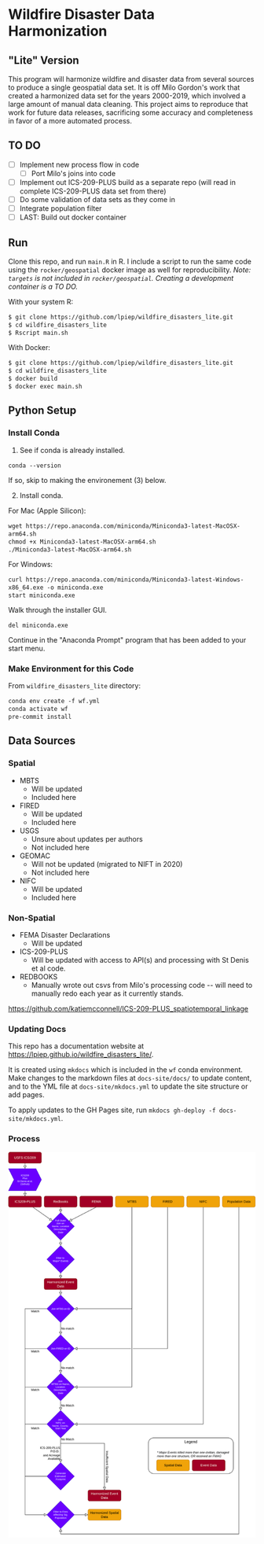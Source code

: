 # Wildfire Disaster Data Harmonization
## "Lite" Version

This program will harmonize wildfire and disaster data from several sources to produce a single geospatial data set. 
It is off Milo Gordon's work that created a harmonized data set for the years 2000-2019, which involved a large amount
of manual data cleaning. This project aims to reproduce that work for future data releases, sacrificing some accuracy 
and completeness in favor of a more automated process. 

## TO DO

* [ ] Implement new process flow in code
  * [ ] Port Milo's joins into code
* [ ] Implement out ICS-209-PLUS build as a separate repo (will read in complete ICS-209-PLUS data set from there)
* [ ] Do some validation of data sets as they come in
* [ ] Integrate population filter
* [ ] LAST: Build out docker container

## Run

Clone this repo, and run `main.R` in R. I include a script to run the same code using the `rocker/geospatial` docker image as 
well for reproducibility. _Note: `targets` is not included in `rocker/geospatial`. Creating a development container is a TO DO._

With your system R:

```
$ git clone https://github.com/lpiep/wildfire_disasters_lite.git
$ cd wildfire_disasters_lite
$ Rscript main.sh
```

With Docker: 

```
$ git clone https://github.com/lpiep/wildfire_disasters_lite.git
$ cd wildfire_disasters_lite
$ docker build
$ docker exec main.sh
```

## Python Setup

### Install Conda 

1. See if conda is already installed. 

```
conda --version
```

If so, skip to making the environement (3) below. 

2. Install conda.

For Mac (Apple Silicon):

```
wget https://repo.anaconda.com/miniconda/Miniconda3-latest-MacOSX-arm64.sh
chmod +x Miniconda3-latest-MacOSX-arm64.sh 
./Miniconda3-latest-MacOSX-arm64.sh 
```

For Windows:

```
curl https://repo.anaconda.com/miniconda/Miniconda3-latest-Windows-x86_64.exe -o miniconda.exe
start miniconda.exe 
```

Walk through the installer GUI. 

```
del miniconda.exe
```

Continue in the "Anaconda Prompt" program that has been added to your start menu.
### Make Environment for this Code

From `wildfire_disasters_lite` directory: 

```
conda env create -f wf.yml
conda activate wf
pre-commit install
```

## Data Sources

### Spatial 

* MBTS 
	* Will be updated
	* Included here
* FIRED
  * Will be updated
  * Included here
* USGS
	* Unsure about updates per authors
	* Not included here
* GEOMAC
  * Will not be updated (migrated to NIFT in 2020)
  * Not included here
* NIFC 
  * Will be updated
  * Included here


### Non-Spatial

* FEMA Disaster Declarations
  * Will be updated
* ICS-209-PLUS
  * Will be updated with access to API(s) and processing with St Denis et al code. 
* REDBOOKS 
	* Manually wrote out csvs from Milo's processing code -- will need to manually redo each year as it currently stands. 
  
https://github.com/katiemcconnell/ICS-209-PLUS_spatiotemporal_linkage


### Updating Docs

This repo has a documentation website at https://lpiep.github.io/wildfire_disasters_lite/.

It is created using `mkdocs` which is included in the `wf` conda environment. Make changes to 
the markdown files at `docs-site/docs/` to update content, and to the YML file at `docs-site/mkdocs.yml`
to update the site structure or add pages. 

To apply updates to the GH Pages site, run `mkdocs gh-deploy -f docs-site/mkdocs.yml`. 


### Process

<img src="docs-site/docs/wildfire_disasters_lite_diagram.png">
